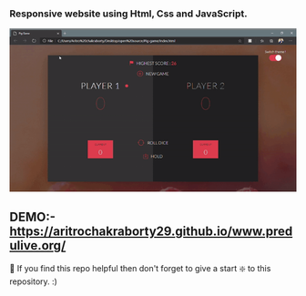 ### Responsive website using Html, Css and JavaScript.

![REsponsive_site](https://github.com/aritrochakraborty29/www.predulive.org/blob/master/img/Pig-Game.gif)


## DEMO:- https://aritrochakraborty29.github.io/www.predulive.org/


🙏 If you find this repo helpful then don't forget to give a start ❇️  to this repository. :)

